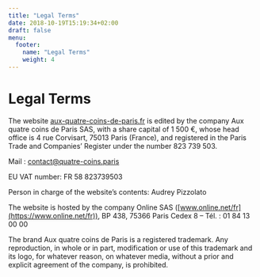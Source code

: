 ```yaml
---
title: "Legal Terms"
date: 2018-10-19T15:19:34+02:00
draft: false
menu:
  footer:
    name: "Legal Terms"
    weight: 4
---
```


# Legal Terms

The website [aux-quatre-coins-de-paris.fr](https://www.aux-quatre-coins-de-paris.fr) is edited by the company Aux quatre coins de Paris SAS, with a share capital of 1 500 €, whose head office is 4 rue Corvisart, 75013 Paris (France), and registered in the Paris Trade and Companies’ Register under the number 823 739 503.

Mail : [contact@quatre-coins.paris](mailto:contact@quatre-coins.paris)

EU VAT number: FR 58 823739503

Person in charge of the website’s contents: Audrey Pizzolato

The website is hosted by the company Online SAS ([www.online.net/fr](https://www.online.net/fr)), BP 438, 75366 Paris Cedex 8 – Tél. : 01 84 13 00 00

The brand Aux quatre coins de Paris is a registered trademark. Any reproduction, in whole or in part, modification or use of this trademark and its logo, for whatever reason, on whatever media, without a prior and explicit agreement of the company, is prohibited.
